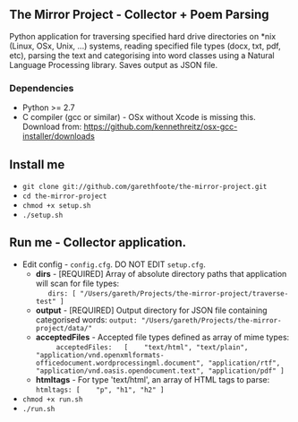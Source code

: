 ## The Mirror Project - Collector + Poem Parsing

Python application for traversing specified hard drive directories on *nix (Linux, OSx, Unix, ...) systems, reading specified file types (docx, txt, pdf, etc), parsing the text and categorising into word classes using a Natural Language Processing library. Saves output as JSON file.

### Dependencies 

* Python >= 2.7
* C compiler (gcc or similar) - OSx without Xcode is missing this. Download from: https://github.com/kennethreitz/osx-gcc-installer/downloads

## Install me

* `git clone git://github.com/garethfoote/the-mirror-project.git`
* `cd the-mirror-project`
* `chmod +x setup.sh`
* `./setup.sh`

## Run me - Collector application.

* Edit config - `config.cfg`. DO NOT EDIT `setup.cfg`.
  * **dirs** - [REQUIRED] Array of absolute directory paths that application will scan for file types:  
`   
  dirs: [ "/Users/gareth/Projects/the-mirror-project/traverse-test" ]
`
  * **output** - [REQUIRED] Output directory for JSON file containing categorised words:
`
  output: "/Users/gareth/Projects/the-mirror-project/data/"
`
  * **acceptedFiles** - Accepted file types defined as array of mime types:  
`      acceptedFiles:  
         [   
             "text/html",
             "text/plain",
             "application/vnd.openxmlformats-officedocument.wordprocessingml.document",
             "application/rtf",
             "application/vnd.oasis.opendocument.text",
             "application/pdf"
         ]  
`
  * **htmltags** - For type 'text/html', an array of HTML tags to parse:  
`
     htmltags:
         [   
             "p",
             "h1",
             "h2"
         ]
`
* `chmod +x run.sh`
* `./run.sh`
